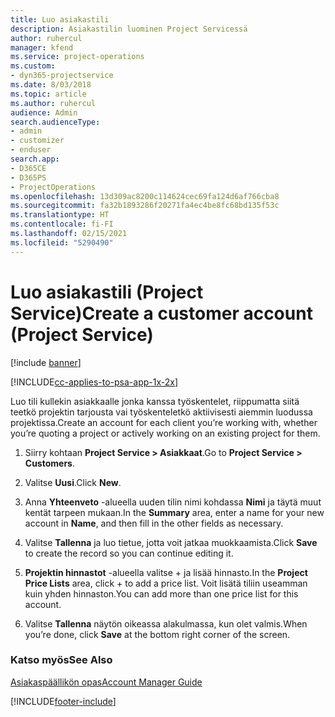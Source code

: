 ```yaml
---
title: Luo asiakastili
description: Asiakastilin luominen Project Servicessä
author: ruhercul
manager: kfend
ms.service: project-operations
ms.custom:
- dyn365-projectservice
ms.date: 8/03/2018
ms.topic: article
ms.author: ruhercul
audience: Admin
search.audienceType:
- admin
- customizer
- enduser
search.app:
- D365CE
- D365PS
- ProjectOperations
ms.openlocfilehash: 13d309ac8200c114624cec69fa124d6af766cba8
ms.sourcegitcommit: fa32b1893286f20271fa4ec4be8fc68bd135f53c
ms.translationtype: HT
ms.contentlocale: fi-FI
ms.lasthandoff: 02/15/2021
ms.locfileid: "5290490"
---
```

# <a name="create-a-customer-account-project-service"></a><span data-ttu-id="1e739-103">Luo asiakastili (Project Service)</span><span class="sxs-lookup"><span data-stu-id="1e739-103">Create a customer account (Project Service)</span></span>

[!include [banner](../includes/psa-now-project-operations.md)]

[!INCLUDE[cc-applies-to-psa-app-1x-2x](../includes/cc-applies-to-psa-app-1x-2x.md)]

<span data-ttu-id="1e739-104">Luo tili kullekin asiakkaalle jonka kanssa työskentelet, riippumatta siitä teetkö projektin tarjousta vai työskenteletkö aktiivisesti aiemmin luodussa projektissa.</span><span class="sxs-lookup"><span data-stu-id="1e739-104">Create an account for each client you’re working with, whether you’re quoting a project or actively working on an existing project for them.</span></span>  
  
1.  <span data-ttu-id="1e739-105">Siirry kohtaan **Project Service > Asiakkaat**.</span><span class="sxs-lookup"><span data-stu-id="1e739-105">Go to **Project Service > Customers**.</span></span>  
  
2.  <span data-ttu-id="1e739-106">Valitse **Uusi**.</span><span class="sxs-lookup"><span data-stu-id="1e739-106">Click **New**.</span></span>  
  
3.  <span data-ttu-id="1e739-107">Anna **Yhteenveto** -alueella uuden tilin nimi kohdassa **Nimi** ja täytä muut kentät tarpeen mukaan.</span><span class="sxs-lookup"><span data-stu-id="1e739-107">In the **Summary** area, enter a name for your new account in **Name**, and then fill in the other fields as necessary.</span></span>  
  
4.  <span data-ttu-id="1e739-108">Valitse **Tallenna** ja luo tietue, jotta voit jatkaa muokkaamista.</span><span class="sxs-lookup"><span data-stu-id="1e739-108">Click **Save** to create the record so you can continue editing it.</span></span>  
  
5.  <span data-ttu-id="1e739-109">**Projektin hinnastot** -alueella valitse + ja lisää hinnasto.</span><span class="sxs-lookup"><span data-stu-id="1e739-109">In the **Project Price Lists** area, click + to add a price list.</span></span> <span data-ttu-id="1e739-110">Voit lisätä tiliin useamman kuin yhden hinnaston.</span><span class="sxs-lookup"><span data-stu-id="1e739-110">You can add more than one price list for this account.</span></span>  
  
6.  <span data-ttu-id="1e739-111">Valitse **Tallenna** näytön oikeassa alakulmassa, kun olet valmis.</span><span class="sxs-lookup"><span data-stu-id="1e739-111">When you’re done, click **Save** at the bottom right corner of the screen.</span></span>  
  
### <a name="see-also"></a><span data-ttu-id="1e739-112">Katso myös</span><span class="sxs-lookup"><span data-stu-id="1e739-112">See Also</span></span>  
 [<span data-ttu-id="1e739-113">Asiakaspäällikön opas</span><span class="sxs-lookup"><span data-stu-id="1e739-113">Account Manager Guide</span></span>](../psa/account-manager-guide.md)


[!INCLUDE[footer-include](../includes/footer-banner.md)]